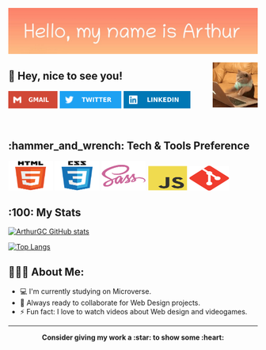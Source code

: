 <p align="center">
  <img src="arthur_greeting1.png" alt="Hi, my name is Alex - greeting image">
</p>

<img align="right" alt="coding cat" src="public/cat-pc.gif" width="18%"/>

## :wave: Hey, nice to see you!


<p align="left">
<a href="https://github.com/ArthurGC/ArthurGC"><img alt="Gmail" src="public/gmail-icon.svg" width="100" height="35" /></a>
<a href="https://github.com/ArthurGC/ArthurGC"><img alt="Twitter" src="public/twitter-icon.svg" width="125" height="35" /></a>
<a href="https://github.com/ArthurGC/ArthurGC"><img alt="LinkedIn" src="public/linkedIn-icon.svg" width="135" height="35" /></a>
</p>
 
<br>

<h2> :hammer_and_wrench: Tech & Tools Preference </h2>
<div align="left">
	<img alt="Html5" src="public/html5-original.svg" width="90" height="60" />
  <img alt="Css3" src="public/css3-original.svg" width="90" height="60" />
  <img alt="Sass" src="public/sass-original.svg" width="90" height="60" />
  <img alt="Javascript" src="public/javascript-original.svg" width="80" height="50" />
  <img alt="Git" src="public/git-original.svg" width="80" height="50" />
</div>

<h2>:100: My Stats</h2>

[![ArthurGC GitHub stats](https://github-readme-stats.vercel.app/api?username=ArthurGC&show_icons=true&theme=vue-dark)](https://github.com/ArthurGC/github-readme-stats)

[![Top Langs](https://github-readme-stats.vercel.app/api/top-langs/?username=ArthurGC&layout=compact&theme=vue-dark)](https://github.com/ArthurGC/github-readme-stats)

<h2 align="left">👨🏻‍💻 About Me:</h2>

- :computer: I'm currently studying on Microverse.
- :rocket: Always ready to collaborate for Web Design projects.
- :zap: Fun fact: I love to watch videos about Web design and videogames.

<hr>

<p align="center">
	<strong>Consider giving my work a :star: to show some :heart:</strong>
</p>


